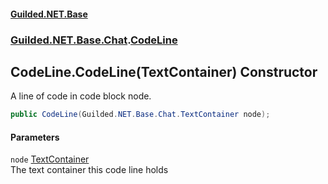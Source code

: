 
#### [Guilded.NET.Base](Guilded_NET_Base 'Guilded_NET_Base')
### [Guilded.NET.Base.Chat](Guilded_NET_Base#Guilded_NET_Base_Chat 'Guilded.NET.Base.Chat').[CodeLine](CodeLine 'Guilded.NET.Base.Chat.CodeLine')
## CodeLine.CodeLine(TextContainer) Constructor
A line of code in code block node.  
```csharp
public CodeLine(Guilded.NET.Base.Chat.TextContainer node);
```

#### Parameters
<a name='Guilded_NET_Base_Chat_CodeLine_CodeLine(Guilded_NET_Base_Chat_TextContainer)_node'></a>
`node` [TextContainer](TextContainer 'Guilded.NET.Base.Chat.TextContainer')  
The text container this code line holds
  
